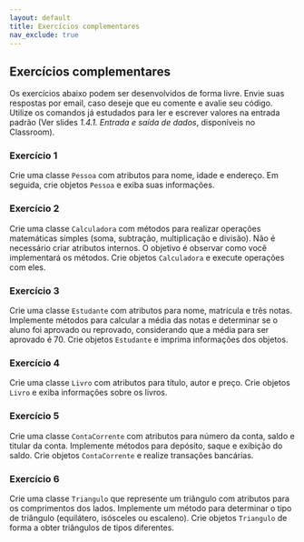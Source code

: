 ```yaml
---
layout: default
title: Exercícios complementares
nav_exclude: true
---
```


## Exercícios complementares

Os exercícios abaixo podem ser desenvolvidos de forma livre. Envie suas respostas por email, caso deseje que eu comente e avalie seu código. Utilize os comandos já estudados para ler e escrever valores na entrada padrão (Ver slides _1.4.1. Entrada e saída de dados_, disponíveis no Classroom).

### Exercício 1

Crie uma classe `Pessoa` com atributos para nome, idade e endereço. Em seguida, crie objetos `Pessoa` e exiba suas informações.

### Exercício 2

Crie uma classe `Calculadora` com métodos para realizar operações matemáticas simples (soma, subtração, multiplicação e divisão). Não é necessário criar atributos internos. O objetivo é observar como você implementará os métodos. Crie objetos `Calculadora` e execute operações com eles.

### Exercício 3

Crie uma classe `Estudante` com atributos para nome, matrícula e três notas. Implemente métodos para calcular a média das notas e determinar se o aluno foi aprovado ou reprovado, considerando que a média para ser aprovado é 70. Crie objetos `Estudante` e imprima informações dos objetos.

### Exercício 4

Crie uma classe `Livro` com atributos para título, autor e preço. Crie objetos `Livro` e exiba informações sobre os livros.

### Exercício 5

Crie uma classe `ContaCorrente` com atributos para número da conta, saldo e titular da conta. Implemente métodos para depósito, saque e exibição do saldo. Crie objetos `ContaCorrente` e realize transações bancárias.

### Exercício 6

Crie uma classe `Triangulo` que represente um triângulo com atributos para os comprimentos dos lados. Implemente um método para determinar o tipo de triângulo (equilátero, isósceles ou escaleno). Crie objetos `Triangulo` de forma a obter triângulos de tipos diferentes.
